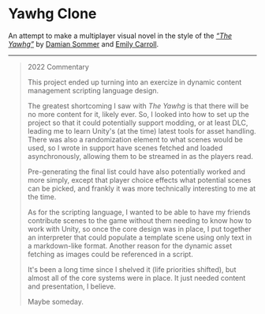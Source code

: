 # Yawhg Clone

An attempt to make a multiplayer visual novel in the style of the [_“The Yawhg”_](https://store.steampowered.com/app/269030/The_Yawhg/) by [Damian Sommer](https://twitter.com/damiansommer) and [Emily Carroll](http://www.emcarroll.com/).

----

> 2022 Commentary
>
> This project ended up turning into an exercize in dynamic content management
> scripting language design.
>
> The greatest shortcoming I saw with _The Yawhg_ is that there will be no
> more content for it, likely ever. So, I looked into how to set up the project
> so that it could potentially support modding, or at least DLC, leading me to
> learn Unity's (at the time) latest tools for asset handling. There was also
> a randomization element to what scenes would be used, so I wrote in support
> have scenes fetched and loaded asynchronously, allowing them to be streamed
> in as the players read.
>
> Pre-generating the final list could have also potentially worked and more
> simply, except that player choice effects what potential scenes can be
> picked, and frankly it was more technically interesting to me at the time.
>
> As for the scripting language, I wanted to be able to have my friends
> contribute scenes to the game without them needing to know how to work with
> Unity, so once the core design was in place, I put together an interpreter
> that could populate a template scene using only text in a markdown-like
> format. Another reason for the dynamic asset fetching as images could be
> referenced in a script.
>
> It's been a long time since I shelved it (life priorities shifted), but
> almost all of the core systems were in place. It just needed content and
> presentation, I believe.
>
> Maybe someday.
